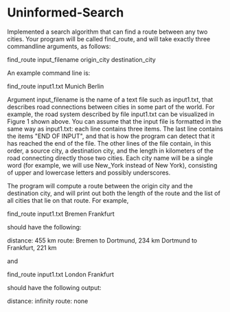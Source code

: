 # Uninformed-Search

Implemented a search algorithm that can find a route between any two cities.
Your program will be called find_route, and will take exactly three commandline arguments, as follows:

find_route input_filename origin_city destination_city

An example command line is:

find_route input1.txt Munich Berlin

Argument input_filename is the name of a text file such as input1.txt, that describes road connections between cities in some part of the world. For example, the road system described by file input1.txt can be visualized in Figure 1 shown above. You can assume that the input file is formatted in the same way as input1.txt: each line contains three items. The last line contains the items "END OF INPUT", and that is how the program can detect that it has reached the end of the file. The other lines of the file contain, in this order, a source city, a destination city, and the length in kilometers of the road connecting directly those two cities. Each city name will be a single word (for example, we will use New_York instead of New York), consisting of upper and lowercase letters and possibly underscores.

The program will compute a route between the origin city and the destination city, and will print out both the length of the route and the list of all cities that lie on that route. For example,

find_route input1.txt Bremen Frankfurt

should have the following:

distance: 455 km
route:
Bremen to Dortmund, 234 km
Dortmund to Frankfurt, 221 km

and

find_route input1.txt London Frankfurt

should have the following output:

distance: infinity
route:
none
